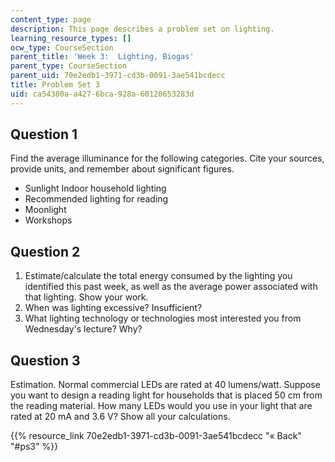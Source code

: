 ```yaml
---
content_type: page
description: This page describes a problem set on lighting.
learning_resource_types: []
ocw_type: CourseSection
parent_title: 'Week 3:  Lighting, Biogas'
parent_type: CourseSection
parent_uid: 70e2edb1-3971-cd3b-0091-3ae541bcdecc
title: Problem Set 3
uid: ca54380a-a427-6bca-928a-60120653283d
---
```


Question 1
----------

Find the average illuminance for the following categories. Cite your sources, provide units, and remember about significant figures.

*   Sunlight Indoor household lighting
*   Recommended lighting for reading
*   Moonlight
*   Workshops

Question 2
----------

1.  Estimate/calculate the total energy consumed by the lighting you identified this past week, as well as the average power associated with that lighting. Show your work.
2.  When was lighting excessive? Insufficient?
3.  What lighting technology or technologies most interested you from Wednesday's lecture? Why?

Question 3
----------

Estimation. Normal commercial LEDs are rated at 40 lumens/watt. Suppose you want to design a reading light for households that is placed 50 cm from the reading material. How many LEDs would you use in your light that are rated at 20 mA and 3.6 V? Show all your calculations.

{{% resource_link 70e2edb1-3971-cd3b-0091-3ae541bcdecc "« Back" "#ps3" %}}